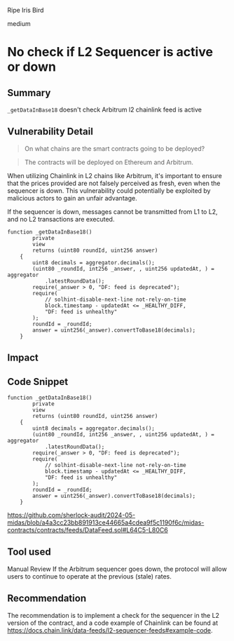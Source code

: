 Ripe Iris Bird

medium

# No check if L2 Sequencer is active or down

## Summary
`_getDataInBase18` doesn't check Arbitrum l2 chainlink feed is active
## Vulnerability Detail
>On what chains are the smart contracts going to be deployed?

>The contracts will be deployed on Ethereum and Arbitrum.

When utilizing Chainlink in L2 chains like Arbitrum, it's important to ensure that the prices provided are not falsely perceived as fresh, even when the sequencer is down. This vulnerability could potentially be exploited by malicious actors to gain an unfair advantage.

If the sequencer is down, messages cannot be transmitted from L1 to L2, and no L2 transactions are executed.


```solidity
function _getDataInBase18()
        private
        view
        returns (uint80 roundId, uint256 answer)
    {
        uint8 decimals = aggregator.decimals();
        (uint80 _roundId, int256 _answer, , uint256 updatedAt, ) = aggregator
            .latestRoundData();
        require(_answer > 0, "DF: feed is deprecated");
        require(
            // solhint-disable-next-line not-rely-on-time
            block.timestamp - updatedAt <= _HEALTHY_DIFF,
            "DF: feed is unhealthy"
        );
        roundId = _roundId;
        answer = uint256(_answer).convertToBase18(decimals);
    }
```
## Impact

## Code Snippet
```solidity
function _getDataInBase18()
        private
        view
        returns (uint80 roundId, uint256 answer)
    {
        uint8 decimals = aggregator.decimals();
        (uint80 _roundId, int256 _answer, , uint256 updatedAt, ) = aggregator
            .latestRoundData();
        require(_answer > 0, "DF: feed is deprecated");
        require(
            // solhint-disable-next-line not-rely-on-time
            block.timestamp - updatedAt <= _HEALTHY_DIFF,
            "DF: feed is unhealthy"
        );
        roundId = _roundId;
        answer = uint256(_answer).convertToBase18(decimals);
    }
```
https://github.com/sherlock-audit/2024-05-midas/blob/a4a3cc23bb891913ce44665a4cdea9f5c1190f6c/midas-contracts/contracts/feeds/DataFeed.sol#L64C5-L80C6
## Tool used

Manual Review
If the Arbitrum sequencer goes down, the protocol will allow users to continue to operate at the previous (stale) rates.
## Recommendation
The recommendation is to implement a check for the sequencer in the L2 version of the contract, and a code example of Chainlink can be found at https://docs.chain.link/data-feeds/l2-sequencer-feeds#example-code.